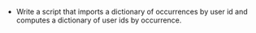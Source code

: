 - Write a script that imports a dictionary of occurrences by user id and computes a dictionary of user ids by occurrence.
